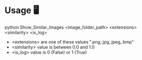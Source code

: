 # Usage 🖥

python Show_Similar_Images &lt;image_folder_path&gt; &lt;extensions&gt; &lt;similarity&gt; &lt;is_log&gt;

- &lt;extensions&gt; are one of these values ".png,.jpg,.jpeg,.bmp"<br/>
- &lt;similarity&gt; value is between 0.0 and 1.0
- &lt;is_log&gt; value is 0 (False) or 1 (True)
